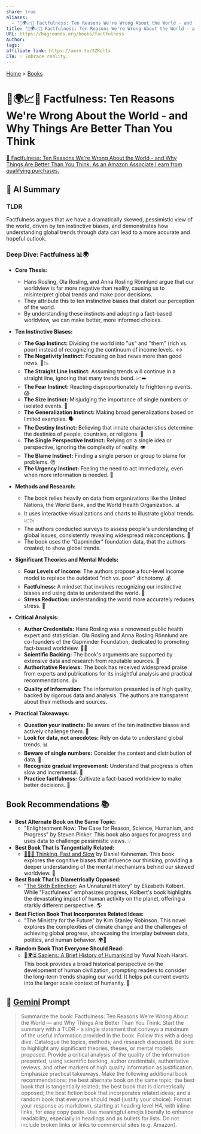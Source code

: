 ```yaml
---
share: true
aliases:
  - "🤔🌍📈✅ Factfulness: Ten Reasons We're Wrong About the World - and Why Things Are Better Than You Think"
title: "🤔🌍📈✅ Factfulness: Ten Reasons We're Wrong About the World - and Why Things Are Better Than You Think"
URL: https://bagrounds.org/books/factfulness
Author: 
tags: 
affiliate link: https://amzn.to/3ZKol1s
CTA: 💡 Embrace reality.
---
```

[Home](../index.md) > [Books](./index.md)  
# 🤔🌍📈✅ Factfulness: Ten Reasons We're Wrong About the World - and Why Things Are Better Than You Think  
[🛒 Factfulness: Ten Reasons We're Wrong About the World - and Why Things Are Better Than You Think. As an Amazon Associate I earn from qualifying purchases.](https://amzn.to/3ZKol1s)  
  
## 🤖 AI Summary  
### TLDR  
Factfulness argues that we have a dramatically skewed, pessimistic view of the world, driven by ten instinctive biases, and demonstrates how understanding global trends through data can lead to a more accurate and hopeful outlook.  
  
### **Deep Dive: Factfulness 📊🌍**  
* **Core Thesis:**  
    * Hans Rosling, Ola Rosling, and Anna Rosling Rönnlund argue that our worldview is far more negative than reality, causing us to misinterpret global trends and make poor decisions.  
    * They attribute this to ten instinctive biases that distort our perception of the world.  
    * By understanding these instincts and adopting a fact-based worldview, we can make better, more informed choices.  
  
* **Ten Instinctive Biases:**  
    * **The Gap Instinct:** Dividing the world into "us" and "them" (rich vs. poor) instead of recognizing the continuum of income levels. ↔️  
    * **The Negativity Instinct:** Focusing on bad news more than good news. 📰📉  
    * **The Straight Line Instinct:** Assuming trends will continue in a straight line, ignoring that many trends bend. 📈➡️  
    * **The Fear Instinct:** Reacting disproportionately to frightening events. 😱  
    * **The Size Instinct:** Misjudging the importance of single numbers or isolated events. 🔢  
    * **The Generalization Instinct:** Making broad generalizations based on limited examples. 🗣️  
    * **The Destiny Instinct:** Believing that innate characteristics determine the destinies of people, countries, or religions. 🔮  
    * **The Single Perspective Instinct:** Relying on a single idea or perspective, ignoring the complexity of reality. 👁️  
    * **The Blame Instinct:** Finding a single person or group to blame for problems. 😡  
    * **The Urgency Instinct:** Feeling the need to act immediately, even when more information is needed. 🚨  
  
* **Methods and Research:**  
    * The book relies heavily on data from organizations like the United Nations, the World Bank, and the World Health Organization. 📊  
    * It uses interactive visualizations and charts to illustrate global trends. 📈📉  
    * The authors conducted surveys to assess people's understanding of global issues, consistently revealing widespread misconceptions. 📝  
    * The book uses the “Gapminder” foundation data, that the authors created, to show global trends.  
  
* **Significant Theories and Mental Models:**  
    * **Four Levels of Income:** The authors propose a four-level income model to replace the outdated "rich vs. poor" dichotomy. 💰  
    * **Factfulness:** A mindset that involves recognizing our instinctive biases and using data to understand the world. 🧠  
    * **Stress Reduction:** understanding the world more accurately reduces stress. 🧘  
  
* **Critical Analysis:**  
    * **Author Credentials:** Hans Rosling was a renowned public health expert and statistician. Ola Rosling and Anna Rosling Rönnlund are co-founders of the Gapminder Foundation, dedicated to promoting fact-based worldview. 🧑‍⚕️  
    * **Scientific Backing:** The book's arguments are supported by extensive data and research from reputable sources. 🔬  
    * **Authoritative Reviews:** The book has received widespread praise from experts and publications for its insightful analysis and practical recommendations. 👍  
    * **Quality of Information:** The information presented is of high quality, backed by rigorous data and analysis. The authors are transparent about their methods and sources.  
  
* **Practical Takeaways:**  
    * **Question your instincts:** Be aware of the ten instinctive biases and actively challenge them. 🤔  
    * **Look for data, not anecdotes:** Rely on data to understand global trends. 📊  
    * **Beware of single numbers:** Consider the context and distribution of data. 🔢  
    * **Recognize gradual improvement:** Understand that progress is often slow and incremental. 🐢  
    * **Practice factfulness:** Cultivate a fact-based worldview to make better decisions. 🧠  
  
## **Book Recommendations 📚**  
* **Best Alternate Book on the Same Topic:**  
    * "Enlightenment Now: The Case for Reason, Science, Humanism, and Progress" by Steven Pinker. This book also argues for progress and uses data to challenge pessimistic views. 💡  
* **Best Book That Is Tangentially Related:**  
    * [🤔🐇🐢 Thinking, Fast and Slow](./thinking-fast-and-slow.md) by Daniel Kahneman. This book explores the cognitive biases that influence our thinking, providing a deeper understanding of the mental mechanisms behind our skewed worldview. 🧠  
* **Best Book That Is Diametrically Opposed:**  
    * "[The Sixth Extinction](./the-sixth-extinction.md): An Unnatural History" by Elizabeth Kolbert. While "Factfulness" emphasizes progress, Kolbert's book highlights the devastating impact of human activity on the planet, offering a starkly different perspective. 🌎  
* **Best Fiction Book That Incorporates Related Ideas:**  
    * "The Ministry for the Future" by Kim Stanley Robinson. This novel explores the complexities of climate change and the challenges of achieving global progress, showcasing the interplay between data, politics, and human behavior. 🌍📖  
* **Random Book That Everyone Should Read:**  
    * [📜🌍⏳ Sapiens: A Brief History of Humankind](./sapiens-a-brief-history-of-humankind.md) by Yuval Noah Harari. This book provides a broad historical perspective on the development of human civilization, prompting readers to consider the long-term trends shaping our world. It helps put current events into the larger scale context of humanity. 📜  
  
## 💬 [Gemini](https://gemini.google.com) Prompt  
> Summarize the book: Factfulness: Ten Reasons We're Wrong About the World — and Why Things Are Better Than You Think. Start the summary with a TLDR - a single statement that conveys a maximum of the useful information provided in the book. Follow this with a deep dive. Catalogue the topics, methods, and research discussed. Be sure to highlight any significant theories, theses, or mental models proposed. Provide a critical analysis of the quality of the information presented, using scientific backing, author credentials, authoritative reviews, and other markers of high quality information as justification. Emphasize practical takeaways. Make the following additional book recommendations: the best alternate book on the same topic; the best book that is tangentially related; the best book that is diametrically opposed; the best fiction book that incorporates related ideas; and a random book that everyone should read (justify your choice). Format your response as markdown, starting at heading level H4, with inline links, for easy copy paste. Use meaningful emojis liberally to enhance readability, especially in headings and as bullets for lists. Do not include broken links or links to commercial sites (e.g. Amazon).